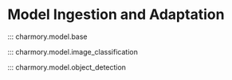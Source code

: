 # Model Ingestion and Adaptation

::: charmory.model.base

::: charmory.model.image_classification

::: charmory.model.object_detection
